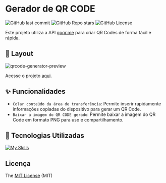 # Gerador de QR CODE
![GitHub last commit](https://img.shields.io/github/last-commit/Mateus-53/gerador-qrcode)
![GitHub Repo stars](https://img.shields.io/github/stars/Mateus-53/gerador-qrcode)
![GitHub License](https://img.shields.io/github/license/Mateus-53/gerador-qrcode)

Este projeto utiliza a API [goqr.me](https://goqr.me/api/) para criar QR Codes de forma fácil e rápida.

## :eyes: Layout
![qrcode-generator-preview](https://github.com/user-attachments/assets/8b31ec12-24d7-4cc4-b0c3-dab335b62d92)

Acesse o projeto [aqui](https://mateus-53.github.io/gerador-qrcode/).

## :sparkles: Funcionalidades

- `Colar conteúdo da área de transferência`: Permite inserir rapidamente informações copiadas do dispositivo para gerar um QR Code.
- `Baixar a imagem do QR CODE gerado`: Permite baixar a imagem do QR Code em formato PNG para uso e compartilhamento.

## :rocket: Tecnologias Utilizadas
[![My Skills](https://skillicons.dev/icons?i=html,css,js,figma,git)](https://skillicons.dev)

## Licença
The [MIT License](./LICENSE) (MIT)
